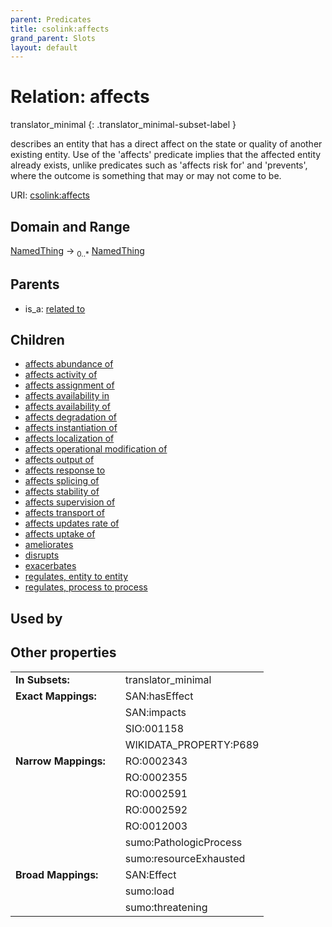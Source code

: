 ```yaml
---
parent: Predicates
title: csolink:affects
grand_parent: Slots
layout: default
---
```


# Relation: affects

translator_minimal
{: .translator_minimal-subset-label }


describes an entity that has a direct affect on the state or quality of another existing entity. Use of the 'affects' predicate implies that the affected entity already exists, unlike predicates such as 'affects risk for' and 'prevents', where the outcome is something that may or may not come to be.

URI: [csolink:affects](https://w3id.org/csolink/vocab/affects)

## Domain and Range

[NamedThing](NamedThing.md) ->  <sub>0..*</sub> [NamedThing](NamedThing.md)

## Parents

 *  is_a: [related to](related_to.md)

## Children

 *  [affects abundance of](affects_abundance_of.md)
 *  [affects activity of](affects_activity_of.md)
 *  [affects assignment of](affects_assignment_of.md)
 *  [affects availability in](affects_availability_in.md)
 *  [affects availability of](affects_availability_of.md)
 *  [affects degradation of](affects_degradation_of.md)
 *  [affects instantiation of](affects_instantiation_of.md)
 *  [affects localization of](affects_localization_of.md)
 *  [affects operational modification of](affects_operational_modification_of.md)
 *  [affects output of](affects_output_of.md)
 *  [affects response to](affects_response_to.md)
 *  [affects splicing of](affects_splicing_of.md)
 *  [affects stability of](affects_stability_of.md)
 *  [affects supervision of](affects_supervision_of.md)
 *  [affects transport of](affects_transport_of.md)
 *  [affects updates rate of](affects_updates_rate_of.md)
 *  [affects uptake of](affects_uptake_of.md)
 *  [ameliorates](ameliorates.md)
 *  [disrupts](disrupts.md)
 *  [exacerbates](exacerbates.md)
 *  [regulates, entity to entity](regulates_entity_to_entity.md)
 *  [regulates, process to process](regulates_process_to_process.md)

## Used by


## Other properties

|  |  |  |
| --- | --- | --- |
| **In Subsets:** | | translator_minimal |
| **Exact Mappings:** | | SAN:hasEffect |
|  | | SAN:impacts |
|  | | SIO:001158 |
|  | | WIKIDATA_PROPERTY:P689 |
| **Narrow Mappings:** | | RO:0002343 |
|  | | RO:0002355 |
|  | | RO:0002591 |
|  | | RO:0002592 |
|  | | RO:0012003 |
|  | | sumo:PathologicProcess |
|  | | sumo:resourceExhausted |
| **Broad Mappings:** | | SAN:Effect |
|  | | sumo:load |
|  | | sumo:threatening |

